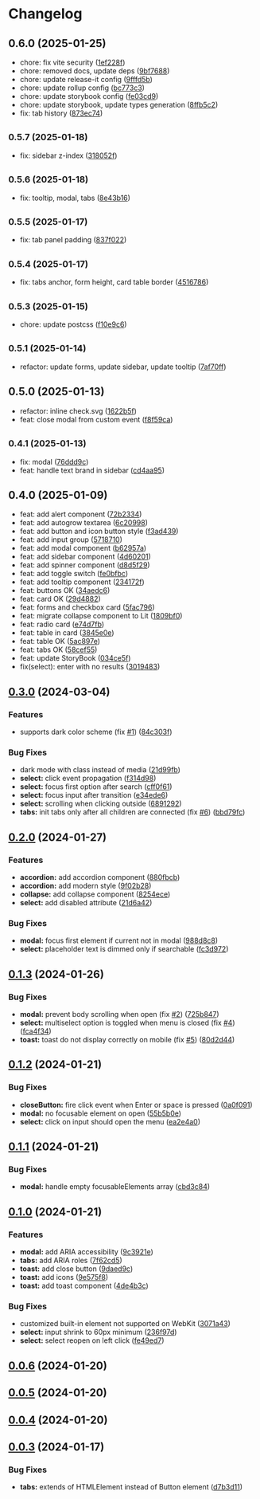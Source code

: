 # Changelog

## 0.6.0 (2025-01-25)

* chore: fix vite security ([1ef228f](https://github.com/balsigergil/bloum/commit/1ef228f))
* chore: removed docs, update deps ([9bf7688](https://github.com/balsigergil/bloum/commit/9bf7688))
* chore: update release-it config ([9fffd5b](https://github.com/balsigergil/bloum/commit/9fffd5b))
* chore: update rollup config ([bc773c3](https://github.com/balsigergil/bloum/commit/bc773c3))
* chore: update storybook config ([fe03cd9](https://github.com/balsigergil/bloum/commit/fe03cd9))
* chore: update storybook, update types generation ([8ffb5c2](https://github.com/balsigergil/bloum/commit/8ffb5c2))
* fix: tab history ([873ec74](https://github.com/balsigergil/bloum/commit/873ec74))

## <small>0.5.7 (2025-01-18)</small>

* fix: sidebar z-index ([318052f](https://github.com/balsigergil/bloum/commit/318052f))

## <small>0.5.6 (2025-01-18)</small>

* fix: tooltip, modal, tabs ([8e43b16](https://github.com/balsigergil/bloum/commit/8e43b16))

## <small>0.5.5 (2025-01-17)</small>

* fix: tab panel padding ([837f022](https://github.com/balsigergil/bloum/commit/837f022))

## <small>0.5.4 (2025-01-17)</small>

* fix: tabs anchor, form height, card table border ([4516786](https://github.com/balsigergil/bloum/commit/4516786))

## <small>0.5.3 (2025-01-15)</small>

* chore: update postcss ([f10e9c6](https://github.com/balsigergil/bloum/commit/f10e9c6))

## <small>0.5.1 (2025-01-14)</small>

* refactor: update forms, update sidebar, update tooltip ([7af70ff](https://github.com/balsigergil/bloum/commit/7af70ff))

## 0.5.0 (2025-01-13)

* refactor: inline check.svg ([1622b5f](https://github.com/balsigergil/bloum/commit/1622b5f))
* feat: close modal from custom event ([f8f59ca](https://github.com/balsigergil/bloum/commit/f8f59ca))

## <small>0.4.1 (2025-01-13)</small>

* fix: modal ([76ddd9c](https://github.com/balsigergil/bloum/commit/76ddd9c))
* feat: handle text brand in sidebar ([cd4aa95](https://github.com/balsigergil/bloum/commit/cd4aa95))

## 0.4.0 (2025-01-09)

* feat: add alert component ([72b2334](https://github.com/balsigergil/bloum/commit/72b2334))
* feat: add autogrow textarea ([6c20998](https://github.com/balsigergil/bloum/commit/6c20998))
* feat: add button and icon button style ([f3ad439](https://github.com/balsigergil/bloum/commit/f3ad439))
* feat: add input group ([5718710](https://github.com/balsigergil/bloum/commit/5718710))
* feat: add modal component ([b62957a](https://github.com/balsigergil/bloum/commit/b62957a))
* feat: add sidebar component ([4d60201](https://github.com/balsigergil/bloum/commit/4d60201))
* feat: add spinner component ([d8d5f29](https://github.com/balsigergil/bloum/commit/d8d5f29))
* feat: add toggle switch ([fe0bfbc](https://github.com/balsigergil/bloum/commit/fe0bfbc))
* feat: add tooltip component ([234172f](https://github.com/balsigergil/bloum/commit/234172f))
* feat: buttons OK ([34aedc6](https://github.com/balsigergil/bloum/commit/34aedc6))
* feat: card OK ([29d4882](https://github.com/balsigergil/bloum/commit/29d4882))
* feat: forms and checkbox card ([5fac796](https://github.com/balsigergil/bloum/commit/5fac796))
* feat: migrate collapse component to Lit ([1809bf0](https://github.com/balsigergil/bloum/commit/1809bf0))
* feat: radio card ([e74d7fb](https://github.com/balsigergil/bloum/commit/e74d7fb))
* feat: table in card ([3845e0e](https://github.com/balsigergil/bloum/commit/3845e0e))
* feat: table OK ([5ac897e](https://github.com/balsigergil/bloum/commit/5ac897e))
* feat: tabs OK ([58cef55](https://github.com/balsigergil/bloum/commit/58cef55))
* feat: update StoryBook ([034ce5f](https://github.com/balsigergil/bloum/commit/034ce5f))
* fix(select): enter with no results ([3019483](https://github.com/balsigergil/bloum/commit/3019483))

## [0.3.0](https://github.com/balsigergil/bloum/compare/v0.2.0...v0.3.0) (2024-03-04)


### Features

* supports dark color scheme (fix [#1](https://github.com/balsigergil/bloum/issues/1)) ([84c303f](https://github.com/balsigergil/bloum/commit/84c303f9af5f73b47cbcd7f6c10a30f380782300))


### Bug Fixes

* dark mode with class instead of media ([21d99fb](https://github.com/balsigergil/bloum/commit/21d99fb14f465cf223c97576293889ffb5e2ef1e))
* **select:** click event propagation ([f314d98](https://github.com/balsigergil/bloum/commit/f314d98583759ef835ced593c989b03cca09a99c))
* **select:** focus first option after search ([cff0f61](https://github.com/balsigergil/bloum/commit/cff0f6154b3a243b3280d78acade00ea30972f18))
* **select:** focus input after transition ([e34ede6](https://github.com/balsigergil/bloum/commit/e34ede6f00d2b01b294cd46a30bcb1c1d230d4b6))
* **select:** scrolling when clicking outside ([6891292](https://github.com/balsigergil/bloum/commit/6891292915de03fc91949681b04bb02deb86e898))
* **tabs:** init tabs only after all children are connected (fix [#6](https://github.com/balsigergil/bloum/issues/6)) ([bbd79fc](https://github.com/balsigergil/bloum/commit/bbd79fcf44298052dfa8da410e3447cd44d8bdbe))

## [0.2.0](https://github.com/balsigergil/bloum/compare/v0.1.3...v0.2.0) (2024-01-27)


### Features

* **accordion:** add accordion component ([880fbcb](https://github.com/balsigergil/bloum/commit/880fbcbf45701fe625fec8ab2a786e2c5a69f5ce))
* **accordion:** add modern style ([9f02b28](https://github.com/balsigergil/bloum/commit/9f02b286623cd61bbb527bc2821bfa5abccbc4de))
* **collapse:** add collapse component ([8254ece](https://github.com/balsigergil/bloum/commit/8254ece53f37adac4ac438a6cfe5976f1670de2c))
* **select:** add disabled attribute ([21d6a42](https://github.com/balsigergil/bloum/commit/21d6a42a2b3f4905c4bf4619860e5a38689fd440))


### Bug Fixes

* **modal:** focus first element if current not in modal ([988d8c8](https://github.com/balsigergil/bloum/commit/988d8c8170d897bdc89a6d4f7b6277130cb81ca3))
* **select:** placeholder text is dimmed only if searchable ([fc3d972](https://github.com/balsigergil/bloum/commit/fc3d9729a8c7f61faea4ced88cb289d3653bc17e))

## [0.1.3](https://github.com/balsigergil/bloum/compare/v0.1.2...v0.1.3) (2024-01-26)


### Bug Fixes

* **modal:** prevent body scrolling when open (fix [#2](https://github.com/balsigergil/bloum/issues/2)) ([725b847](https://github.com/balsigergil/bloum/commit/725b847efd7c5bc8e37e99bf2ef046daa220c2d2))
* **select:** multiselect option is toggled when menu is closed (fix [#4](https://github.com/balsigergil/bloum/issues/4)) ([fca4f34](https://github.com/balsigergil/bloum/commit/fca4f347b87e493ea444a5a8eba0418a613a3a55))
* **toast:** toast do not display correctly on mobile (fix [#5](https://github.com/balsigergil/bloum/issues/5)) ([80d2d44](https://github.com/balsigergil/bloum/commit/80d2d44a3f0bee8ade800e7094418c44de391881))

## [0.1.2](https://github.com/balsigergil/bloum/compare/v0.1.1...v0.1.2) (2024-01-21)


### Bug Fixes

* **closeButton:** fire click event when Enter or space is pressed ([0a0f091](https://github.com/balsigergil/bloum/commit/0a0f0918535f1c1dde50a93d2522e17cee23e7a2))
* **modal:** no focusable element on open ([55b5b0e](https://github.com/balsigergil/bloum/commit/55b5b0ed2f0777e45c240dc225569d8333019c8d))
* **select:** click on input should open the menu ([ea2e4a0](https://github.com/balsigergil/bloum/commit/ea2e4a06929d93f9211c977e2d7f79a180b0a572))

## [0.1.1](https://github.com/balsigergil/bloum/compare/v0.1.0...v0.1.1) (2024-01-21)


### Bug Fixes

* **modal:** handle empty focusableElements array ([cbd3c84](https://github.com/balsigergil/bloum/commit/cbd3c84c3aa41e5e5f0474f1131f3cff13afe86f))

## [0.1.0](https://github.com/balsigergil/bloum/compare/v0.0.6...v0.1.0) (2024-01-21)


### Features

* **modal:** add ARIA accessibility ([9c3921e](https://github.com/balsigergil/bloum/commit/9c3921e647f57d7a96c84de9618ee714557086c3))
* **tabs:** add ARIA roles ([7f62cd5](https://github.com/balsigergil/bloum/commit/7f62cd5db13f6ad4d3975d977408a0fed00da92d))
* **toast:** add close button ([9daed9c](https://github.com/balsigergil/bloum/commit/9daed9cc7a1c8724ad6c7d1fb3bc4ccb68e3a862))
* **toast:** add icons ([9e575f8](https://github.com/balsigergil/bloum/commit/9e575f8956040f5645871d5b23bd755643e72b3d))
* **toast:** add toast component ([4de4b3c](https://github.com/balsigergil/bloum/commit/4de4b3c6781b2e176dcc961623148bd90864e20d))


### Bug Fixes

* customized built-in element not supported on WebKit ([3071a43](https://github.com/balsigergil/bloum/commit/3071a43267e4187da9f83ce11e92b7fba47fc899))
* **select:** input shrink to 60px minimum ([236f97d](https://github.com/balsigergil/bloum/commit/236f97df27798ac47ebfa2d55ec674fdb7ef9344))
* **select:** select reopen on left click ([fe49ed7](https://github.com/balsigergil/bloum/commit/fe49ed74d1964726a4a8632743ccadbd9675c3e6))

## [0.0.6](https://github.com/balsigergil/bloum/compare/v0.0.5...v0.0.6) (2024-01-20)

## [0.0.5](https://github.com/balsigergil/bloum/compare/v0.0.4...v0.0.5) (2024-01-20)

## [0.0.4](https://github.com/balsigergil/bloum/compare/v0.0.3...v0.0.4) (2024-01-20)

## [0.0.3](https://github.com/balsigergil/bloum/compare/v0.0.1...v0.0.3) (2024-01-17)


### Bug Fixes

* **tabs:** extends of HTMLElement instead of Button element ([d7b3d11](https://github.com/balsigergil/bloum/commit/d7b3d11af669c140fbb3ad989e3c1cfea778eb14))
